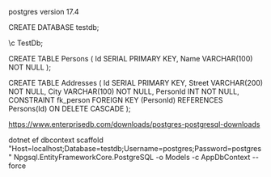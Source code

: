 postgres version 17.4

CREATE DATABASE testdb;

\c TestDb;

CREATE TABLE Persons (
    Id SERIAL PRIMARY KEY,
    Name VARCHAR(100) NOT NULL
);

CREATE TABLE Addresses (
    Id SERIAL PRIMARY KEY,
    Street VARCHAR(200) NOT NULL,
    City VARCHAR(100) NOT NULL,
    PersonId INT NOT NULL,
    CONSTRAINT fk_person FOREIGN KEY (PersonId) REFERENCES Persons(Id) ON DELETE CASCADE
);


https://www.enterprisedb.com/downloads/postgres-postgresql-downloads


dotnet ef dbcontext scaffold "Host=localhost;Database=testdb;Username=postgres;Password=postgres" Npgsql.EntityFrameworkCore.PostgreSQL -o Models -c AppDbContext --force
